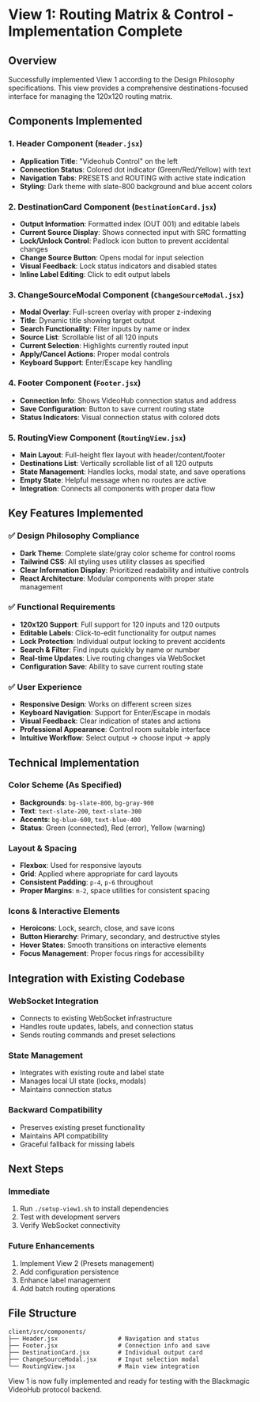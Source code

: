 # View 1: Routing Matrix & Control - Implementation Complete

## Overview
Successfully implemented View 1 according to the Design Philosophy specifications. This view provides a comprehensive destinations-focused interface for managing the 120x120 routing matrix.

## Components Implemented

### 1. Header Component (`Header.jsx`)
- **Application Title**: "Videohub Control" on the left
- **Connection Status**: Colored dot indicator (Green/Red/Yellow) with text
- **Navigation Tabs**: PRESETS and ROUTING with active state indication
- **Styling**: Dark theme with slate-800 background and blue accent colors

### 2. DestinationCard Component (`DestinationCard.jsx`)
- **Output Information**: Formatted index (OUT 001) and editable labels
- **Current Source Display**: Shows connected input with SRC formatting
- **Lock/Unlock Control**: Padlock icon button to prevent accidental changes
- **Change Source Button**: Opens modal for input selection
- **Visual Feedback**: Lock status indicators and disabled states
- **Inline Label Editing**: Click to edit output labels

### 3. ChangeSourceModal Component (`ChangeSourceModal.jsx`)
- **Modal Overlay**: Full-screen overlay with proper z-indexing
- **Title**: Dynamic title showing target output
- **Search Functionality**: Filter inputs by name or index
- **Source List**: Scrollable list of all 120 inputs
- **Current Selection**: Highlights currently routed input
- **Apply/Cancel Actions**: Proper modal controls
- **Keyboard Support**: Enter/Escape key handling

### 4. Footer Component (`Footer.jsx`)
- **Connection Info**: Shows VideoHub connection status and address
- **Save Configuration**: Button to save current routing state
- **Status Indicators**: Visual connection status with colored dots

### 5. RoutingView Component (`RoutingView.jsx`)
- **Main Layout**: Full-height flex layout with header/content/footer
- **Destinations List**: Vertically scrollable list of all 120 outputs
- **State Management**: Handles locks, modal state, and save operations
- **Empty State**: Helpful message when no routes are active
- **Integration**: Connects all components with proper data flow

## Key Features Implemented

### ✅ Design Philosophy Compliance
- **Dark Theme**: Complete slate/gray color scheme for control rooms
- **Tailwind CSS**: All styling uses utility classes as specified
- **Clear Information Display**: Prioritized readability and intuitive controls
- **React Architecture**: Modular components with proper state management

### ✅ Functional Requirements
- **120x120 Support**: Full support for 120 inputs and 120 outputs
- **Editable Labels**: Click-to-edit functionality for output names
- **Lock Protection**: Individual output locking to prevent accidents
- **Search & Filter**: Find inputs quickly by name or number
- **Real-time Updates**: Live routing changes via WebSocket
- **Configuration Save**: Ability to save current routing state

### ✅ User Experience
- **Responsive Design**: Works on different screen sizes
- **Keyboard Navigation**: Support for Enter/Escape in modals
- **Visual Feedback**: Clear indication of states and actions
- **Professional Appearance**: Control room suitable interface
- **Intuitive Workflow**: Select output → choose input → apply

## Technical Implementation

### Color Scheme (As Specified)
- **Backgrounds**: `bg-slate-800`, `bg-gray-900`
- **Text**: `text-slate-200`, `text-slate-300`
- **Accents**: `bg-blue-600`, `text-blue-400`
- **Status**: Green (connected), Red (error), Yellow (warning)

### Layout & Spacing
- **Flexbox**: Used for responsive layouts
- **Grid**: Applied where appropriate for card layouts
- **Consistent Padding**: `p-4`, `p-6` throughout
- **Proper Margins**: `m-2`, space utilities for consistent spacing

### Icons & Interactive Elements
- **Heroicons**: Lock, search, close, and save icons
- **Button Hierarchy**: Primary, secondary, and destructive styles
- **Hover States**: Smooth transitions on interactive elements
- **Focus Management**: Proper focus rings for accessibility

## Integration with Existing Codebase

### WebSocket Integration
- Connects to existing WebSocket infrastructure
- Handles route updates, labels, and connection status
- Sends routing commands and preset selections

### State Management
- Integrates with existing route and label state
- Manages local UI state (locks, modals)
- Maintains connection status

### Backward Compatibility
- Preserves existing preset functionality
- Maintains API compatibility
- Graceful fallback for missing labels

## Next Steps

### Immediate
1. Run `./setup-view1.sh` to install dependencies
2. Test with development servers
3. Verify WebSocket connectivity

### Future Enhancements
1. Implement View 2 (Presets management)
2. Add configuration persistence
3. Enhance label management
4. Add batch routing operations

## File Structure

```
client/src/components/
├── Header.jsx                 # Navigation and status
├── Footer.jsx                 # Connection info and save
├── DestinationCard.jsx        # Individual output card
├── ChangeSourceModal.jsx      # Input selection modal
└── RoutingView.jsx            # Main view integration
```

View 1 is now fully implemented and ready for testing with the Blackmagic VideoHub protocol backend.